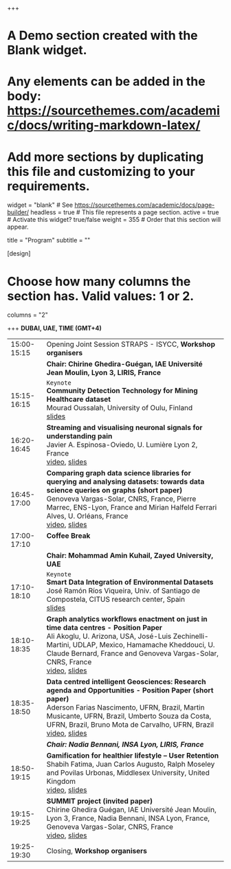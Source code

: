 +++
# A Demo section created with the Blank widget.
# Any elements can be added in the body: https://sourcethemes.com/academic/docs/writing-markdown-latex/
# Add more sections by duplicating this file and customizing to your requirements.

widget = "blank"  # See https://sourcethemes.com/academic/docs/page-builder/
headless = true  # This file represents a page section.
active = true  # Activate this widget? true/false
weight = 355  # Order that this section will appear.

title = "Program"
subtitle = ""

[design]
  # Choose how many columns the section has. Valid values: 1 or 2.
  columns = "2"

+++
**DUBAI, UAE, TIME (GMT+4)** []()

|  |  |
|---|---|
|15:00-15:15 | Opening Joint Session STRAPS - ISYCC, **Workshop organisers** |
|  | **Chair: Chirine Ghedira-Guégan, IAE Université Jean Moulin, Lyon 3, LIRIS, France** | 
|15:15-16:15| `Keynote` </br> **Community Detection Technology for Mining Healthcare dataset**  </br>  Mourad Oussalah, University of Oulu, Finland </br> [slides]()|
|16:20-16:45| **Streaming and visualising neuronal signals for understanding pain** </br> Javier A. Espinosa-Oviedo, U. Lumière Lyon 2, France </br> [video](), [slides]()
|16:45-17:00| **Comparing graph data science libraries for querying and analysing datasets: towards data science queries on graphs (short paper)** </br> Genoveva Vargas-Solar, CNRS, France, Pierre Marrec, ENS-Lyon, France and Mirian Halfeld Ferrari Alves, U. Orléans, France </br> [video](), [slides]()
|17:00-17:10| **Coffee Break** </br> </br> |
|  | **Chair: Mohammad Amin Kuhail, Zayed University, UAE** |
|17:10-18:10| `Keynote` </br> **Smart Data Integration of Environmental Datasets** </br>José Ramón Ríos Viqueira, Univ. of Santiago de Compostela, CITUS research center, Spain </br> [slides]()|
|18:10-18:35| **Graph analytics workflows enactment on just in time data centres - Position Paper** </br> Ali Akoglu, U. Arizona, USA, José-Luis Zechinelli-Martini, UDLAP, Mexico, Hamamache Kheddouci, U. Claude Bernard, France and Genoveva Vargas-Solar, CNRS, France </br>[video](), [slides]()|
|18:35-18:50 | **Data centred intelligent Geosciences: Research agenda and Opportunities - Position Paper (short paper)** </br> Aderson Farias Nascimento, UFRN, Brazil, Martin Musicante, UFRN, Brazil, Umberto Souza da Costa, UFRN, Brazil, Bruno Mota de Carvalho, UFRN, Brazil </br>[video](), [slides]()|
|  | ***Chair: Nadia Bennani, INSA Lyon, LIRIS, France*** |
|18:50-19:15 | **Gamification for healthier lifestyle – User Retention** </br> Shabih Fatima, Juan Carlos Augusto, Ralph Moseley and Povilas Urbonas, Middlesex  University, United Kingdom </br> [video](), [slides]()|
|19:15-19:25 | **SUMMIT project (invited paper)** </br> Chirine Ghedira Guégan, IAE Université Jean Moulin, Lyon 3, France, Nadia Bennani, INSA Lyon, France, Genoveva Vargas-Solar, CNRS, France </br> [video](), [slides]()
|19:25-19:30 | Closing, **Workshop organisers** |



